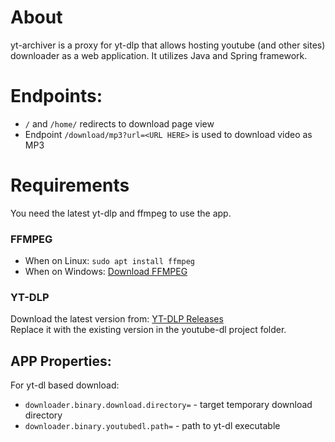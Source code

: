 # About
yt-archiver is a proxy for yt-dlp that allows hosting youtube (and other sites) downloader as a web application. It utilizes Java and Spring framework.

# Endpoints:
- `/` and `/home/` redirects to download page view
- Endpoint `/download/mp3?url=<URL HERE>` is used to download video as MP3

# Requirements
You need the latest yt-dlp and ffmpeg to use the app.

### FFMPEG
- When on Linux: `sudo apt install ffmpeg`
- When on Windows: [Download FFMPEG](https://ffmpeg.org/download.html)

### YT-DLP
Download the latest version from: [YT-DLP Releases](https://github.com/yt-dlp/yt-dlp/releases)  
Replace it with the existing version in the youtube-dl project folder.

## APP Properties:
For yt-dl based download:   
- `downloader.binary.download.directory=` - target temporary download directory  
- `downloader.binary.youtubedl.path=` - path to yt-dl executable
